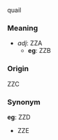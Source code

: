 quail
### Meaning
+ _adj_: ZZA
    + __eg__: ZZB

### Origin

ZZC

### Synonym

__eg__: ZZD

+ ZZE


